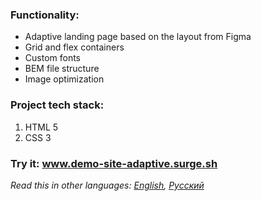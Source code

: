 ### Functionality: 
* Adaptive landing page based on the layout from Figma
* Grid and flex containers
* Custom fonts
* BEM file structure
* Image optimization
### Project tech stack:
1. HTML 5
2. CSS 3
### Try it: www.demo-site-adaptive.surge.sh
*Read this in other languages: [English](README.md), [Русский](README.ru.md)*
